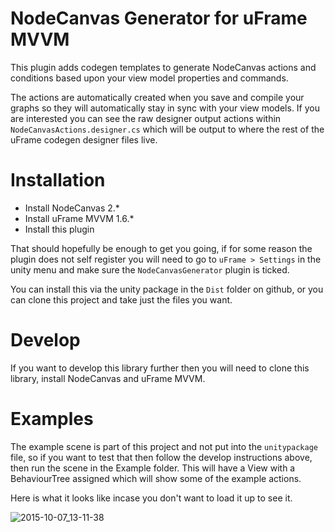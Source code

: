 # NodeCanvas Generator for uFrame MVVM

This plugin adds codegen templates to generate NodeCanvas actions and conditions based upon your view model properties and commands.

The actions are automatically created when you save and compile your graphs so they will automatically stay in sync with your view models. If you are interested you can see the raw designer output actions within `NodeCanvasActions.designer.cs` which will be output to where the rest of the uFrame codegen designer files live.

# Installation

- Install NodeCanvas 2.*
- Install uFrame MVVM 1.6.*
- Install this plugin

That should hopefully be enough to get you going, if for some reason the plugin does not self register you will need to go to `uFrame > Settings` in the unity menu and make sure the `NodeCanvasGenerator` plugin is ticked.

You can install this via the unity package in the `Dist` folder on github, or you can clone this project and take just the files you want.

# Develop

If you want to develop this library further then you will need to clone this library, install NodeCanvas and uFrame MVVM.

# Examples

The example scene is part of this project and not put into the `unitypackage` file, so if you want to test that then follow the develop instructions above, then run the scene in the Example folder. This will have a View with a BehaviourTree assigned which will show some of the example actions.

Here is what it looks like incase you don't want to load it up to see it.

![2015-10-07_13-11-38](https://cloud.githubusercontent.com/assets/927201/10337072/40a66eb6-6cf5-11e5-8c25-73461b9a1948.jpg)